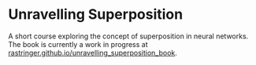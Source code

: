 # Unravelling Superposition

A short course exploring the concept of superposition in neural networks. The book is currently a work in progress at [rastringer.github.io/unravelling_superposition_book](rastringer.github.io/unravelling_superposition_book).

